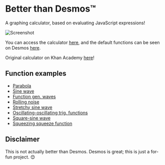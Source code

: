 # Better than Desmos™
A graphing calculator, based on evaluating JavaScript expressions!

![Screenshot](https://i.imgur.com/cIVYcO0.png)

You can access the calculator [here](https://drakeluce.com/betterthandesmos/), and the default functions can be seen on Desmos [here](https://www.desmos.com/calculator/q8krvyo0cl).

Original calculator on Khan Academy [here](https://www.khanacademy.org/computer-programming/better-than-desmos-a-graphing-calculator/5078845089054720)!

## Function examples
+ [Parabola](https://drakeluce.com/betterthandesmos/?function=x*x)
+ [Sine wave](https://drakeluce.com/betterthandesmos/?function=Math.sin(x))
+ [Function gen. waves](https://drakeluce.com/betterthandesmos/?function=(Math.sin(((Date.now()%2F3000)%20-%20x)*Math.PI))%2B2%0A(Math.floor((Date.now()%2F2000)%20-%20x)%20%25%202%20%3F%20-1%20%3A%201)%0A((((Date.now()%2F1000)%20-%20x-1)%2F2%20-%20Math.floor(((Date.now()%2F1000)%20-%20x-1)%2F2))*2-1)-2)
+ [Rolling noise](https://drakeluce.com/betterthandesmos/?function=x%25Math.tan(x%20%2B%20Date.now()%2F100)*2)
+ [Stretchy sine wave](https://drakeluce.com/betterthandesmos/?function=Math.sin(x*Date.now()%2F1000))
+ [Oscillating-oscillating trig. functions](https://drakeluce.com/betterthandesmos/?function=Math.sin(x)*Math.sin((Date.now()%2F1000))%0AMath.cos(x)*Math.cos((Date.now()%2F1000))%0AMath.tan(x)*Math.tan((Date.now()%2F1000)))
+ [Square-sine wave](https://drakeluce.com/betterthandesmos/?function=Math.round(x*x%2B%20Date.now()%2F200)%252%20%3F%20-Math.sin(x)%20%3A%20Math.sin(x))
+ [Squeezing squeeze function](https://drakeluce.com/betterthandesmos/?function=Math.sin(Date.now()%2F1000)*x*x%0AMath.sin(Date.now()%2F1000)*-x*x%0AMath.sin(Date.now()%2F1000)*x*x*Math.sin(1%2Fx)%0AMath.sin(Date.now()%2F1000)*-x*x*Math.sin(1%2Fx))

## Disclaimer
This is not actually better than Desmos. Desmos is great; this is just a for-fun project. :blush:
